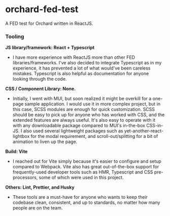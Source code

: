 # orchard-fed-test

A FED test for Orchard written in ReactJS.

### Tooling

**JS library/framework: React + Typescript**
- I have more experience with ReactJS more than other FED libraries/frameworks. I've also decided to integrate Typescript as in my experience, it has prevented a lot of what would've been careless mistakes. Typescript is also helpful as documentation for anyone looking through the code.

**CSS / Component Library: None.**
- Initially, I went with MUI, but soon realized it might be overkill for a one-page sample application. I would use it in more complex project, but in this case, SCSS modules are enough for quick customization. SCSS should be easy to pick up for anyone who has worked with CSS, and the extended features are always useful. It's also easy to operate with it with any downloadable package compared to MUI's in-the-box CSS-in-JS. I also used several lightweight packages such as yet-another-react-lightbox for the modal requirement, and scroll-out/splitting for a bit of animation to liven up the page.

**Build: Vite**
- I reached out for Vite simply because it's easier to configure and setup compared to Webpack. Vite also has great out-of-the-box support for frequently-used developer tools such as HMR, Typescript and CSS pre-processors, some of which were used in this project.

**Others: Lint, Prettier, and Husky**
- These tools are a must-have for anyone who wants to keep their codebase clean, consistent, and up to standards, no matter how many people are on the team.
